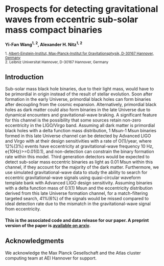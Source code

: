 # Prospects for detecting gravitational waves from eccentric sub-solar mass compact binaries
**Yi-Fan Wang<sup>1, 2</sup>, Alexander H. Nitz<sup>1, 2</sup>**

 <sub>1. [Albert-Einstein-Institut, Max-Planck-Institut for Gravitationsphysik, D-30167 Hannover, Germany](http://www.aei.mpg.de/obs-rel-cos)</sub>  
 <sub>2. Leibniz Universitat Hannover, D-30167 Hannover, Germany</sub>  

## Introduction ##

Sub-solar mass black hole binaries, due to their light mass, would have to be primordial in origin instead of the result of stellar evolution. Soon after formation in the early Universe, primordial black holes can form binaries after decoupling from the cosmic expansion. Alternatively, primordial black holes as dark matter could also form binaries in the late Universe due to dynamical encounters and gravitational-wave braking. A significant feature for this channel is the possibility that some sources retain non-zero eccentricity in the LIGO/Virgo band. Assuming all dark matter is primordial black holes with a delta function mass distribution, 1 Msun-1 Msun binaries formed in this late Universe channel can be detected by Advanced LIGO and Virgo with at their design sensitivities with a rate of O(1)/year, where 12%(3%) events have eccentricity at gravitational-wave frequency 10 Hz, e{10Hz}>=0.01(0.1), and non-detection can constrain the binary formation rate within this model. Third generation detectors would be expected to detect sub-solar mass eccentric binaries as light as 0.01 Msun within this channel, if they account for the majority of the dark matter. Furthermore, we use simulated gravitational-wave data to study the ability to search for eccentric gravitational-wave signals using quasi-circular waveform template bank with Advanced LIGO design sensitivity. Assuming binaries with a delta function mass of 0.1(1) Msun and the eccentricity distribution derived from this late Universe formation channel, for a match-filtering targeted search, 41%(6%) of the signals would be missed compared to ideal detection rate due to the mismatch in the gravitational-wave signal from eccentricity.


#### This is the associated code and data release for our paper. A preprint version of the paper is [available on arxiv](https://arxiv.org/abs/2101.xxxxx). 


## Acknowledgments ##
We acknowledge the Max Planck Gesellschaft and the Atlas cluster computing team at AEI Hannover for support. 
